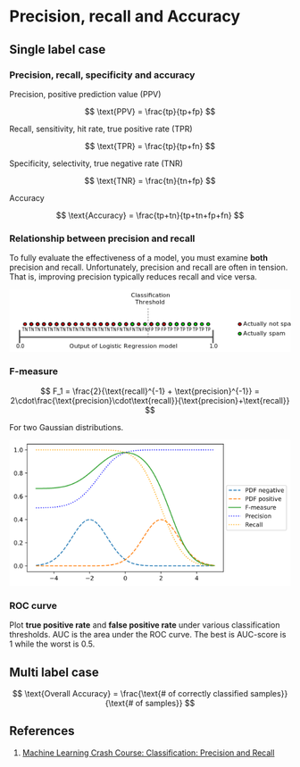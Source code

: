 # Precision, recall and Accuracy

## Single label case

### Precision, recall, specificity and accuracy

Precision, positive prediction value \(PPV\)

$$
\text{PPV} = \frac{tp}{tp+fp}
$$

Recall, sensitivity, hit rate, true positive rate \(TPR\)

$$
\text{TPR} = \frac{tp}{tp+fn}
$$

Specificity, selectivity, true negative rate \(TNR\)

$$
\text{TNR} = \frac{tn}{tn+fp}
$$

Accuracy

$$
\text{Accuracy} = \frac{tp+tn}{tp+tn+fp+fn}
$$

### Relationship between precision and recall

To fully evaluate the effectiveness of a model, you must examine **both** precision and recall. Unfortunately, precision and recall are often in tension. That is, improving precision typically reduces recall and vice versa.

![](../.gitbook/assets/precisionvsrecallbase.png)

### F-measure

$$
F_1 = \frac{2}{\text{recall}^{-1} + \text{precision}^{-1}} = 2\cdot\frac{\text{precision}\cdot\text{recall}}{\text{precision}+\text{recall}}
$$

For two Gaussian distributions.

![](../.gitbook/assets/gaussian_precision_recall.png)

### ROC curve

Plot **true positive rate** and **false positive rate** under various classification thresholds. AUC is the area under the ROC curve. The best is AUC-score is 1 while the worst is 0.5.

## Multi label case

$$
\text{Overall Accuracy} = \frac{\text{# of correctly classified samples}}{\text{# of samples}}
$$

## References

1. [Machine Learning Crash Course: Classification: Precision and Recall](https://developers.google.com/machine-learning/crash-course/classification/precision-and-recall)


